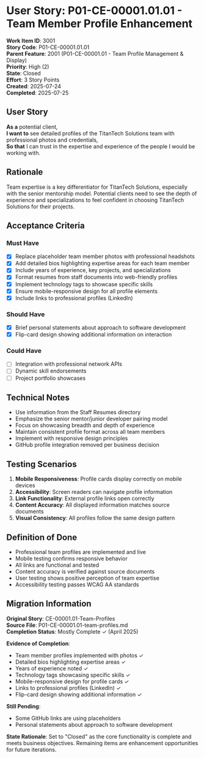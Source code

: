 # User Story: P01-CE-00001.01.01 - Team Member Profile Enhancement

**Work Item ID**: 3001  
**Story Code**: P01-CE-00001.01.01  
**Parent Feature**: 2001 (P01-CE-00001.01 - Team Profile Management & Display)  
**Priority**: High (2)  
**State**: Closed  
**Effort**: 3 Story Points  
**Created**: 2025-07-24  
**Completed**: 2025-07-25  

## User Story

**As a** potential client,  
**I want to** see detailed profiles of the TitanTech Solutions team with professional photos and credentials,  
**So that** I can trust in the expertise and experience of the people I would be working with.

## Rationale

Team expertise is a key differentiator for TitanTech Solutions, especially with the senior mentorship model. Potential clients need to see the depth of experience and specializations to feel confident in choosing TitanTech Solutions for their projects.

## Acceptance Criteria

### Must Have
- [x] Replace placeholder team member photos with professional headshots
- [x] Add detailed bios highlighting expertise areas for each team member
- [x] Include years of experience, key projects, and specializations
- [x] Format resumes from staff documents into web-friendly profiles
- [x] Implement technology tags to showcase specific skills
- [x] Ensure mobile-responsive design for all profile elements
- [x] Include links to professional profiles (LinkedIn)

### Should Have
- [x] Brief personal statements about approach to software development
- [x] Flip-card design showing additional information on interaction

### Could Have
- [ ] Integration with professional network APIs
- [ ] Dynamic skill endorsements
- [ ] Project portfolio showcases

## Technical Notes

- Use information from the Staff Resumes directory
- Emphasize the senior mentor/junior developer pairing model
- Focus on showcasing breadth and depth of experience
- Maintain consistent profile format across all team members
- Implement with responsive design principles
- GitHub profile integration removed per business decision

## Testing Scenarios

1. **Mobile Responsiveness**: Profile cards display correctly on mobile devices
2. **Accessibility**: Screen readers can navigate profile information
3. **Link Functionality**: External profile links open correctly
4. **Content Accuracy**: All displayed information matches source documents
5. **Visual Consistency**: All profiles follow the same design pattern

## Definition of Done

- Professional team profiles are implemented and live
- Mobile testing confirms responsive behavior
- All links are functional and tested
- Content accuracy is verified against source documents
- User testing shows positive perception of team expertise
- Accessibility testing passes WCAG AA standards

## Migration Information

**Original Story**: CE-00001.01-Team-Profiles  
**Source File**: P01-CE-00001.01-team-profiles.md  
**Completion Status**: Mostly Complete ✓ (April 2025)  

**Evidence of Completion**:
- Team member profiles implemented with photos ✓
- Detailed bios highlighting expertise areas ✓
- Years of experience noted ✓
- Technology tags showcasing specific skills ✓
- Mobile-responsive design for profile cards ✓
- Links to professional profiles (LinkedIn) ✓
- Flip-card design showing additional information ✓

**Still Pending**:
- Some GitHub links are using placeholders
- Personal statements about approach to software development

**State Rationale**: Set to "Closed" as the core functionality is complete and meets business objectives. Remaining items are enhancement opportunities for future iterations.
